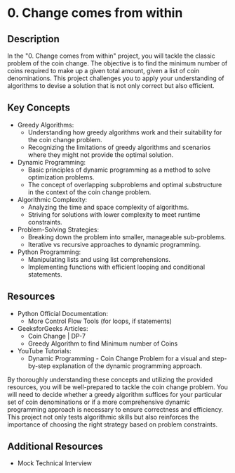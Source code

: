 # 0. Change comes from within

## Description
In the "0. Change comes from within" project, you will tackle the classic problem of the coin change. The objective is to find the minimum number of coins required to make up a given total amount, given a list of coin denominations. This project challenges you to apply your understanding of algorithms to devise a solution that is not only correct but also efficient.

## Key Concepts
- Greedy Algorithms:
    - Understanding how greedy algorithms work and their suitability for the coin change problem.
    - Recognizing the limitations of greedy algorithms and scenarios where they might not provide the optimal solution.
- Dynamic Programming:
    - Basic principles of dynamic programming as a method to solve optimization problems.
    - The concept of overlapping subproblems and optimal substructure in the context of the coin change problem.
- Algorithmic Complexity:
    - Analyzing the time and space complexity of algorithms.
    - Striving for solutions with lower complexity to meet runtime constraints.
- Problem-Solving Strategies:
    - Breaking down the problem into smaller, manageable sub-problems.
    - Iterative vs recursive approaches to dynamic programming.
- Python Programming:
    - Manipulating lists and using list comprehensions.
    - Implementing functions with efficient looping and conditional statements.

## Resources
- Python Official Documentation:
    - More Control Flow Tools (for loops, if statements)
- GeeksforGeeks Articles:
    - Coin Change | DP-7
    - Greedy Algorithm to find Minimum number of Coins
- YouTube Tutorials:
    - Dynamic Programming - Coin Change Problem for a visual and step-by-step explanation of the dynamic programming approach.

By thoroughly understanding these concepts and utilizing the provided resources, you will be well-prepared to tackle the coin change problem. You will need to decide whether a greedy algorithm suffices for your particular set of coin denominations or if a more comprehensive dynamic programming approach is necessary to ensure correctness and efficiency. This project not only tests algorithmic skills but also reinforces the importance of choosing the right strategy based on problem constraints.

## Additional Resources
- Mock Technical Interview